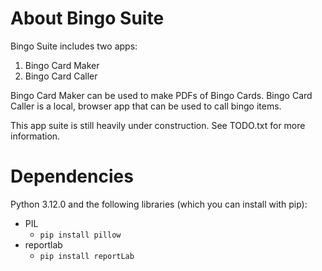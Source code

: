 # About Bingo Suite

Bingo Suite includes two apps:
1. Bingo Card Maker
1. Bingo Card Caller

Bingo Card Maker can be used to make PDFs of Bingo Cards.
Bingo Card Caller is a local, browser app that can be used to call bingo items.

This app suite is still heavily under construction. See TODO.txt for more information.

# Dependencies

Python 3.12.0 and the following libraries (which you can install with pip):

* PIL
    * `pip install pillow`
* reportlab
    * `pip install reportLab`